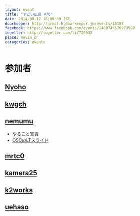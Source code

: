 ```yaml
---
layout: event
title: "すごい広島 #70"
date: 2014-09-17 18:00:00 JST
doorkeeper: http://great-h.doorkeeper.jp/events/15183
facebook: https://www.facebook.com/events/1469746579973909
togetter: http://togetter.com/li/720532
place: movin_on
categories: events
---
```


# 参加者


## [Nyoho](http://nyoho.jp/)


## [kwgch](https://github.com/kwgch)


## [nemumu](https://github.com/nemumu)

* [やること宣言](https://github.com/great-h/great-h.github.io/issues/1236)
* [OSCのLTスライド](http://nemumu.hateblo.jp/entry/2014/09/21/234305)


## [mrtc0](http://twitter.com/mrtc0)


## [kamera25](https://github.com/kamera25)


## [k2works](https://github.com/k2works)


## [uehaso](https://github.com/uehaso)
